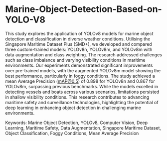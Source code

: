 # Marine-Object-Detection-Based-on-YOLO-V8
This study explores the application of YOLOv8 models for marine object detection and classification in diverse weather conditions. Utilising the Singapore Maritime Dataset Plus (SMD+), we developed and compared three custom-trained models: YOLOv8n, YOLOv8m, and YOLOv8m with data augmentation and class weighting. The research addressed challenges such as class imbalance and varying visibility conditions in maritime environments. Our experiments demonstrated significant improvements over pre-trained models, with the augmented YOLOv8m model showing the best performance, particularly in foggy conditions. The study achieved a mean Average Precision (mAP@0.5) of 0.898 for YOLOv8n and 0.867 for YOLOv8m, surpassing previous benchmarks. While the models excelled in detecting vessels and boats across various scenarios, limitations persisted in shallow visibility conditions. This research contributes to advancing maritime safety and surveillance technologies, highlighting the potential of deep learning in enhancing object detection in challenging marine environments.

Keywords: Marine Object Detection, YOLOv8, Computer Vision, Deep Learning, Maritime Safety, Data Augmentation, Singapore Maritime Dataset, Object Classification, Foggy Conditions, Mean Average Precision
